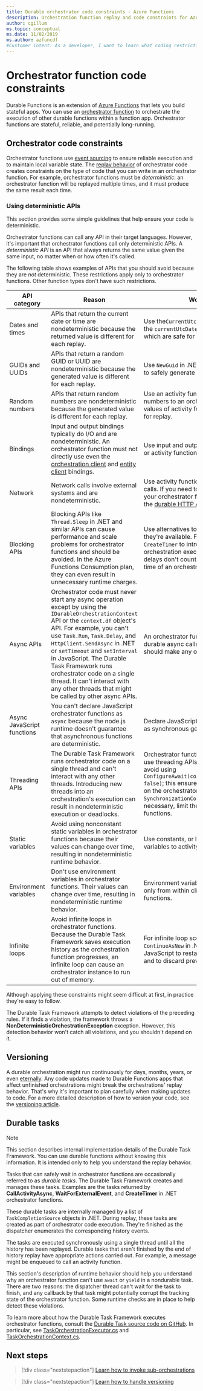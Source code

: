 ```yaml
---
title: Durable orchestrator code constraints - Azure Functions
description: Orchestration function replay and code constraints for Azure Durable Functions.
author: cgillum
ms.topic: conceptual
ms.date: 11/02/2019
ms.author: azfuncdf
#Customer intent: As a developer, I want to learn what coding restrictions exist for durable orchestrations and why they exist so that I can avoid introducing bugs in my app logic.
---
```


# Orchestrator function code constraints

Durable Functions is an extension of [Azure Functions](../functions-overview.md) that lets you build stateful apps. You can use an [orchestrator function](durable-functions-orchestrations.md) to orchestrate the execution of other durable functions within a function app. Orchestrator functions are stateful, reliable, and potentially long-running.

## Orchestrator code constraints

Orchestrator functions use [event sourcing](/azure/architecture/patterns/event-sourcing) to ensure reliable execution and to maintain local variable state. The [replay behavior](durable-functions-orchestrations.md#reliability) of orchestrator code creates constraints on the type of code that you can write in an orchestrator function. For example, orchestrator functions must be *deterministic*: an orchestrator function will be replayed multiple times, and it must produce the same result each time.

### Using deterministic APIs

This section provides some simple guidelines that help ensure your code is deterministic.

Orchestrator functions can call any API in their target languages. However, it's important that orchestrator functions call only deterministic APIs. A *deterministic API* is an API that always returns the same value given the same input, no matter when or how often it's called.

The following table shows examples of APIs that you should avoid because they are *not* deterministic. These restrictions apply only to orchestrator functions. Other function types don't have such restrictions.

| API category | Reason | Workaround |
| ------------ | ------ | ---------- |
| Dates and times  | APIs that return the current date or time are nondeterministic because the returned value is different for each replay. | Use the`CurrentUtcDateTime` API in .NET or the `currentUtcDateTime` API in JavaScript, which are safe for replay. |
| GUIDs and UUIDs  | APIs that return a random GUID or UUID are nondeterministic because the generated value is different for each replay. | Use `NewGuid` in .NET or `newGuid` in JavaScript to safely generate random GUIDs. |
| Random numbers | APIs that return random numbers are nondeterministic because the generated value is different for each replay. | Use an activity function to return random numbers to an orchestration. The return values of activity functions are always safe for replay. |
| Bindings | Input and output bindings typically do I/O and are nondeterministic. An orchestrator function must not directly use even the [orchestration client](durable-functions-bindings.md#orchestration-client) and [entity client](durable-functions-bindings.md#entity-client) bindings. | Use input and output bindings inside client or activity functions. |
| Network | Network calls involve external systems and are nondeterministic. | Use activity functions to make network calls. If you need to make an HTTP call from your orchestrator function, you also can use the [durable HTTP APIs](durable-functions-http-features.md#consuming-http-apis). |
| Blocking APIs | Blocking APIs like `Thread.Sleep` in .NET and similar APIs can cause performance and scale problems for orchestrator functions and should be avoided. In the Azure Functions Consumption plan, they can even result in unnecessary runtime charges. | Use alternatives to blocking APIs when they're available. For example, use  `CreateTimer` to introduce delays in orchestration execution. [Durable timer](durable-functions-timers.md) delays don't count towards the execution time of an orchestrator function. |
| Async APIs | Orchestrator code must never start any async operation except by using the `IDurableOrchestrationContext` API or the `context.df` object's API. For example, you can't use `Task.Run`, `Task.Delay`, and `HttpClient.SendAsync` in .NET or `setTimeout` and `setInterval` in JavaScript. The Durable Task Framework runs orchestrator code on a single thread. It can't interact with any other threads that might be called by other async APIs. | An orchestrator function should make only durable async calls. Activity functions should make any other async API calls. |
| Async JavaScript functions | You can't declare JavaScript orchestrator functions as `async` because the node.js runtime doesn't guarantee that asynchronous functions are deterministic. | Declare JavaScript orchestrator functions as synchronous generator functions. |
| Threading APIs | The Durable Task Framework runs orchestrator code on a single thread and can't interact with any other threads. Introducing new threads into an orchestration's execution can result in nondeterministic execution or deadlocks. | Orchestrator functions should almost never use threading APIs. For example, in .NET, avoid using `ConfigureAwait(continueOnCapturedContext: false)`; this ensures task continuations run on the orchestrator function's original `SynchronizationContext`. If such APIs are necessary, limit their use to only activity functions. |
| Static variables | Avoid using nonconstant static variables in orchestrator functions because their values can change over time, resulting in nondeterministic runtime behavior. | Use constants, or limit the use of static variables to activity functions. |
| Environment variables | Don't use environment variables in orchestrator functions. Their values can change over time, resulting in nondeterministic runtime behavior. | Environment variables must be referenced only from within client functions or activity functions. |
| Infinite loops | Avoid infinite loops in orchestrator functions. Because the Durable Task Framework saves execution history as the orchestration function progresses, an infinite loop can cause an orchestrator instance to run out of memory. | For infinite loop scenarios, use APIs like `ContinueAsNew` in .NET or `continueAsNew` in JavaScript to restart the function execution and to discard previous execution history. |

Although applying these constraints might seem difficult at first, in practice they're easy to follow.

The Durable Task Framework attempts to detect violations of the preceding rules. If it finds a violation, the framework throws a **NonDeterministicOrchestrationException** exception. However, this detection behavior won't catch all violations, and you shouldn't depend on it.

## Versioning

A durable orchestration might run continuously for days, months, years, or even [eternally](durable-functions-eternal-orchestrations.md). Any code updates made to Durable Functions apps that affect unfinished orchestrations might break the orchestrations' replay behavior. That's why it's important to plan carefully when making updates to code. For a more detailed description of how to version your code, see the [versioning article](durable-functions-versioning.md).

## Durable tasks

> [!NOTE]
> This section describes internal implementation details of the Durable Task Framework. You can use durable functions without knowing this information. It is intended only to help you understand the replay behavior.

Tasks that can safely wait in orchestrator functions are occasionally referred to as *durable tasks*. The Durable Task Framework creates and manages these tasks. Examples are the tasks returned by **CallActivityAsync**, **WaitForExternalEvent**, and **CreateTimer** in .NET orchestrator functions.

These durable tasks are internally managed by a list of `TaskCompletionSource` objects in .NET. During replay, these tasks are created as part of orchestrator code execution. They're finished as the dispatcher enumerates the corresponding history events.

The tasks are executed synchronously using a single thread until all the history has been replayed. Durable tasks that aren't finished by the end of history replay have appropriate actions carried out. For example, a message might be enqueued to call an activity function.

This section's description of runtime behavior should help you understand why an orchestrator function can't use `await` or `yield` in a nondurable task. There are two reasons: the dispatcher thread can't wait for the task to finish, and any callback by that task might potentially corrupt the tracking state of the orchestrator function. Some runtime checks are in place to help detect these violations.

To learn more about how the Durable Task Framework executes orchestrator functions, consult the [Durable Task source code on GitHub](https://github.com/Azure/durabletask). In particular, see [TaskOrchestrationExecutor.cs](https://github.com/Azure/durabletask/blob/master/src/DurableTask.Core/TaskOrchestrationExecutor.cs) and [TaskOrchestrationContext.cs](https://github.com/Azure/durabletask/blob/master/src/DurableTask.Core/TaskOrchestrationContext.cs).

## Next steps

> [!div class="nextstepaction"]
> [Learn how to invoke sub-orchestrations](durable-functions-sub-orchestrations.md)

> [!div class="nextstepaction"]
> [Learn how to handle versioning](durable-functions-versioning.md)
